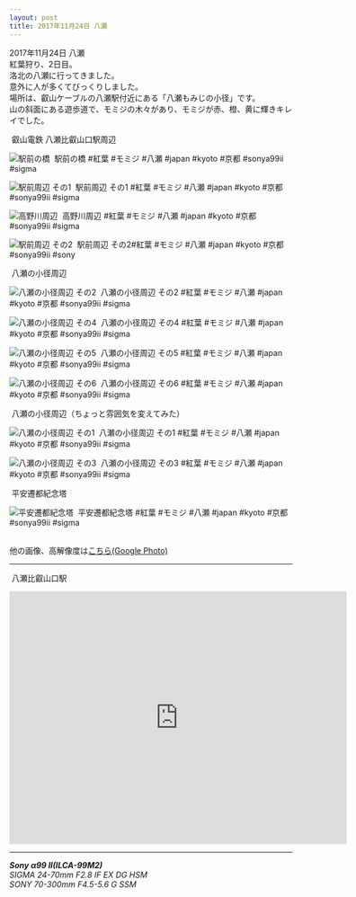 ```yaml
---
layout: post
title: 2017年11月24日 八瀬
---
```


2017年11月24日 八瀬  
紅葉狩り、2日目。  
洛北の八瀬に行ってきました。  
意外に人が多くてびっくりしました。  
場所は、叡山ケーブルの八瀬駅付近にある「八瀬もみじの小径」です。  
山の斜面にある遊歩道で、モミジの木々があり、モミジが赤、橙、黄に輝きキレイでした。    
  

<span class="fukidashi">&nbsp;叡山電鉄 八瀬比叡山口駅周辺</span>

![駅前の橋](../images/20171124/Yase20171124-KBA00009.jpg)
<span class="hashtag">&nbsp;駅前の橋 #紅葉 #モミジ #八瀬 #japan #kyoto #京都 #sonya99ii #sigma</span>

![駅前周辺 その1](../images/20171124/Yase20171124-KBA00021.jpg)
<span class="hashtag">&nbsp;駅前周辺 その1 #紅葉 #モミジ #八瀬 #japan #kyoto #京都 #sonya99ii #sigma</span>

![高野川周辺](../images/20171124/Yase20171124-KBA00038.jpg)
<span class="hashtag">&nbsp;高野川周辺 #紅葉 #モミジ #八瀬 #japan #kyoto #京都 #sonya99ii #sigma</span>

![駅前周辺 その2](../images/20171124/Yase20171124-KBA00043.jpg)
<span class="hashtag">&nbsp;駅前周辺 その2#紅葉 #モミジ #八瀬 #japan #kyoto #京都 #sonya99ii #sony</span>

<span class="fukidashi">&nbsp;八瀬の小径周辺</span>

![八瀬の小径周辺 その2](../images/20171124/Yase20171124-KBA00065.jpg)
<span class="hashtag">&nbsp;八瀬の小径周辺 その2 #紅葉 #モミジ #八瀬 #japan #kyoto #京都 #sonya99ii #sigma</span>

![八瀬の小径周辺 その4](../images/20171124/Yase20171124-KBA00095.jpg)
<span class="hashtag">&nbsp;八瀬の小径周辺 その4 #紅葉 #モミジ #八瀬 #japan #kyoto #京都 #sonya99ii #sigma</span>

![八瀬の小径周辺 その5](../images/20171124/Yase20171124-KBA00096.jpg)
<span class="hashtag">&nbsp;八瀬の小径周辺 その5 #紅葉 #モミジ #八瀬 #japan #kyoto #京都 #sonya99ii #sigma</span>

![八瀬の小径周辺 その6](../images/20171124/Yase20171124-KBA00099.jpg)
<span class="hashtag">&nbsp;八瀬の小径周辺 その6 #紅葉 #モミジ #八瀬 #japan #kyoto #京都 #sonya99ii #sigma</span>

<span class="fukidashi">&nbsp;八瀬の小径周辺（ちょっと雰囲気を変えてみた）</span>

![八瀬の小径周辺 その1](../images/20171124/Yase20171124-KBA00064.jpg)
<span class="hashtag">&nbsp;八瀬の小径周辺 その1 #紅葉 #モミジ #八瀬 #japan #kyoto #京都 #sonya99ii #sigma</span>

![八瀬の小径周辺 その3](../images//20171124/Yase20171124-KBA00076.jpg)
<span class="hashtag">&nbsp;八瀬の小径周辺 その3 #紅葉 #モミジ #八瀬 #japan #kyoto #京都 #sonya99ii #sigma</span>

<span class="fukidashi">&nbsp;平安遷都紀念塔</span>

![平安遷都紀念塔](../images/20171124/Yase20171124-KBA00085.jpg)
<span class="hashtag">&nbsp;平安遷都紀念塔 #紅葉 #モミジ #八瀬 #japan #kyoto #京都 #sonya99ii #sigma</span>
<br>
<br>

他の画像、高解像度は[こちら(Google Photo)](https://photos.app.goo.gl/thoredTHUyXJ4E402)

---
<span class="mapmarker">&nbsp;八瀬比叡山口駅</span>
<iframe src="https://www.google.com/maps/embed?pb=!1m18!1m12!1m3!1d3265.6623084895696!2d135.80627531642915!3d35.065180980342454!2m3!1f0!2f0!3f0!3m2!1i1024!2i768!4f13.1!3m3!1m2!1s0x600109dd52e61783%3A0x679f62d6fa6e7bf0!2z5YWr54Cs5q-U5Y-h5bGx5Y-j6aeF!5e0!3m2!1sja!2sjp!4v1512065332412" width="600" height="450" frameborder="0" style="border:0" allowfullscreen></iframe>

---
___Sony α99 II(ILCA-99M2)___  
_SIGMA 24-70mm F2.8 IF EX DG HSM_  
_SONY 70-300mm F4.5-5.6 G SSM_  
 
